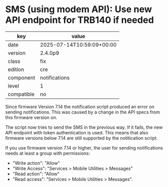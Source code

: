 [//]: # (werk v2)
# SMS (using modem API): Use new API endpoint for TRB140 if needed

key        | value
---------- | ---
date       | 2025-07-14T10:59:09+00:00
version    | 2.4.0p9
class      | fix
edition    | cre
component  | notifications
level      | 1
compatible | no

Since firmware Version 7.14 the notification script produced an error on
sending notifications.
This was caused by a change in the API specs from this firmware version on.

The script now tries to send the SMS in the previous way. If it fails, the new
API endpoint with token authentication is used.
This means that also firmware versions below 7.14 are still supported by the
notitication script.

If you use firmware version 7.14 or higher, the user for sending notifications
needs at least a group with permissions:

- "Write action": "Allow"
- "Write Access": "Services > Mobile Utilities > Messages"
- "Read action": "Allow"
- "Read access": "Services > Mobile Utilities > Messages".
